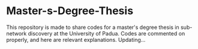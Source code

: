 # Master-s-Degree-Thesis
This repository is made to share codes for a master's degree thesis in sub-network discovery at the University of Padua.
Codes are commented on properly, and here are relevant explanations.
Updating...
